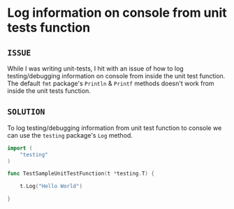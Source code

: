 # Log information on console from unit tests function

## `ISSUE`

While I was writing unit-tests, I hit with an issue of how to log testing/debugging information on console from inside the unit test function. The default `fmt` package's `Println` & `Printf` methods doesn't work from inside the unit tests function. 

## `SOLUTION`

To log testing/debugging information from unit test function to console we can use the `testing` package's `Log` method. 

```go
import (
	"testing"
)

func TestSampleUnitTestFunction(t *testing.T) {

	t.Log("Hello World")

}
```

